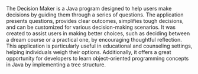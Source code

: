 The Decision Maker is a Java program designed to help users make decisions by guiding them through a series of questions. The application presents questions, provides clear outcomes, simplifies tough decisions, and can be customized for various decision-making scenarios. It was created to assist users in making better choices, such as deciding between a dream course or a practical one, by encouraging thoughtful reflection. This application is particularly useful in educational and counseling settings, helping individuals weigh their options. Additionally, it offers a great opportunity for developers to learn object-oriented programming concepts in Java by implementing a tree structure.
